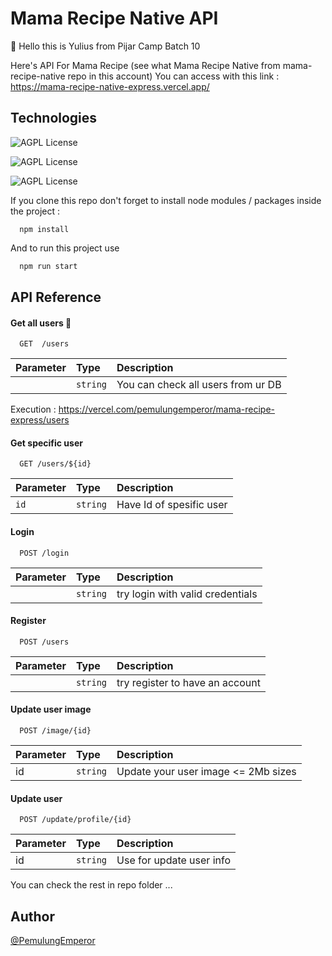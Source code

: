 # Mama Recipe Native API

👋 Hello this is Yulius from Pijar Camp Batch 10

Here's API For Mama Recipe (see what Mama Recipe Native from mama-recipe-native repo in this account)
You can access with this link :
https://mama-recipe-native-express.vercel.app/

## Technologies

![AGPL License](https://img.shields.io/badge/Node.js-43853D?style=for-the-badge&logo=node.js&logoColor=white)

![AGPL License](https://img.shields.io/badge/Express.js-404D59?style=for-the-badge)

![AGPL License](https://img.shields.io/badge/PostgreSQL-316192?style=for-the-badge&logo=postgresql&logoColor=white)

If you clone this repo don't forget to install node modules / packages inside the project :

```
  npm install
```

And to run this project use

```bash
  npm run start
```


## API Reference

#### Get all users 📄

```
  GET  /users
```

| Parameter | Type     | Description                |
| :-------- | :------- | :------------------------- |
| | `string` | You can check all users from ur DB |

Execution : https://vercel.com/pemulungemperor/mama-recipe-express/users

#### Get specific user

```
  GET /users/${id}
```

| Parameter | Type     | Description                       |
| :-------- | :------- | :-------------------------------- |
| `id`      | `string` | Have Id of spesific user |

#### Login

```
  POST /login
```

| Parameter | Type     | Description                       |
| :-------- | :------- | :-------------------------------- |
| | `string` |try login with valid credentials |

#### Register

```
  POST /users
```

| Parameter | Type     | Description                       |
| :-------- | :------- | :-------------------------------- |
| | `string` |try register to have an account |

#### Update user image

```
  POST /image/{id}
```

| Parameter | Type     | Description                       |
| :-------- | :------- | :-------------------------------- |
| id | `string` |Update your user image <= 2Mb sizes |

#### Update user

```
  POST /update/profile/{id}
```

| Parameter | Type     | Description                       |
| :-------- | :------- | :-------------------------------- |
| id | `string` |Use for update user info |

You can check the rest in repo folder ...


## Author
[@PemulungEmperor](https://github.com/PemulungEmperor) 
